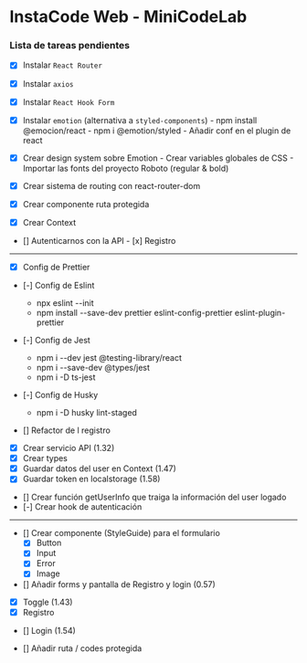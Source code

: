# InstaCode Web - MiniCodeLab

### Lista de tareas pendientes

- [x] Instalar `React Router`
- [x] Instalar `axios`
- [x] Instalar `React Hook Form`
- [x] Instalar `emotion` (alternativa a `styled-components`)
        - npm install @emocion/react
        - npm i @emotion/styled
        - Añadir conf en el plugin de react

- [x] Crear design system sobre Emotion
        - Crear variables globales de CSS
        - Importar las fonts del proyecto Roboto (regular & bold)
- [x] Crear sistema de routing con react-router-dom
- [x] Crear componente ruta protegida
- [x] Crear Context
- [] Autenticarnos con la API
        - [x] Registro

----


- [x] Config de Prettier
- [-] Config de Eslint
  - npx eslint --init
  - npm install --save-dev prettier eslint-config-prettier eslint-plugin-prettier
- [-] Config de Jest
  - npm i --dev jest @testing-library/react
  - npm i --save-dev @types/jest
  - npm i -D ts-jest 
- [-] Config de Husky
  - npm i -D husky lint-staged

- [] Refactor de l registro
 - [x] Crear servicio API (1.32)
 - [x] Crear types
 - [x] Guardar datos del user en Context (1.47)
 - [x] Guardar token en localstorage (1.58)
 - [] Crear función getUserInfo que traiga la información del user logado 
 - [-] Crear hook de autenticación

 -----

 
- [] Crear componente (StyleGuide) para el formulario
  - [x] Button
  - [x] Input
  - [x] Error
  - [x] Image

- [] Añadir forms y pantalla de Registro y login (0.57)
 - [x] Toggle (1.43)
 - [x] Registro
 - [] Login (1.54)

 - [] Añadir ruta / codes protegida